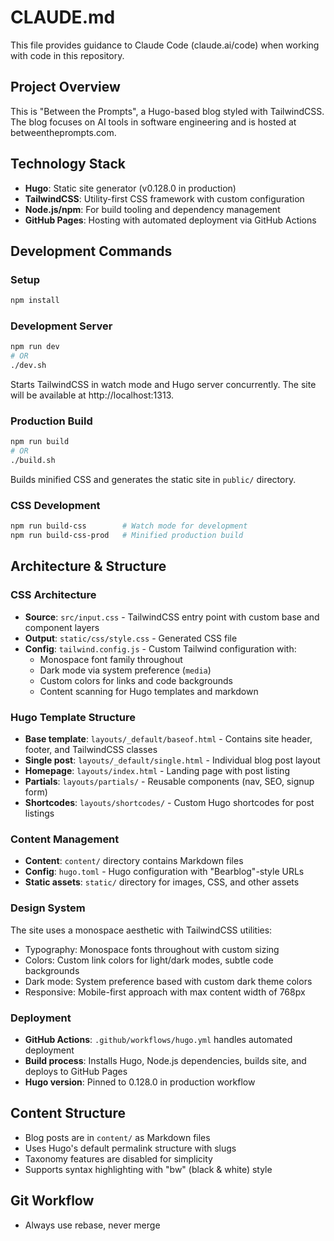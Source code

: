 # CLAUDE.md

This file provides guidance to Claude Code (claude.ai/code) when working with code in this repository.

## Project Overview

This is "Between the Prompts", a Hugo-based blog styled with TailwindCSS. The blog focuses on AI tools in software engineering and is hosted at betweentheprompts.com.

## Technology Stack

- **Hugo**: Static site generator (v0.128.0 in production)
- **TailwindCSS**: Utility-first CSS framework with custom configuration
- **Node.js/npm**: For build tooling and dependency management
- **GitHub Pages**: Hosting with automated deployment via GitHub Actions

## Development Commands

### Setup
```bash
npm install
```

### Development Server
```bash
npm run dev
# OR
./dev.sh
```
Starts TailwindCSS in watch mode and Hugo server concurrently. The site will be available at http://localhost:1313.

### Production Build
```bash
npm run build
# OR
./build.sh
```
Builds minified CSS and generates the static site in `public/` directory.

### CSS Development
```bash
npm run build-css        # Watch mode for development
npm run build-css-prod   # Minified production build
```

## Architecture & Structure

### CSS Architecture
- **Source**: `src/input.css` - TailwindCSS entry point with custom base and component layers
- **Output**: `static/css/style.css` - Generated CSS file
- **Config**: `tailwind.config.js` - Custom Tailwind configuration with:
  - Monospace font family throughout
  - Dark mode via system preference (`media`)
  - Custom colors for links and code backgrounds
  - Content scanning for Hugo templates and markdown

### Hugo Template Structure
- **Base template**: `layouts/_default/baseof.html` - Contains site header, footer, and TailwindCSS classes
- **Single post**: `layouts/_default/single.html` - Individual blog post layout  
- **Homepage**: `layouts/index.html` - Landing page with post listing
- **Partials**: `layouts/partials/` - Reusable components (nav, SEO, signup form)
- **Shortcodes**: `layouts/shortcodes/` - Custom Hugo shortcodes for post listings

### Content Management
- **Content**: `content/` directory contains Markdown files
- **Config**: `hugo.toml` - Hugo configuration with "Bearblog"-style URLs
- **Static assets**: `static/` directory for images, CSS, and other assets

### Design System
The site uses a monospace aesthetic with TailwindCSS utilities:
- Typography: Monospace fonts throughout with custom sizing
- Colors: Custom link colors for light/dark modes, subtle code backgrounds  
- Dark mode: System preference based with custom dark theme colors
- Responsive: Mobile-first approach with max content width of 768px

### Deployment
- **GitHub Actions**: `.github/workflows/hugo.yml` handles automated deployment
- **Build process**: Installs Hugo, Node.js dependencies, builds site, and deploys to GitHub Pages
- **Hugo version**: Pinned to 0.128.0 in production workflow

## Content Structure
- Blog posts are in `content/` as Markdown files
- Uses Hugo's default permalink structure with slugs
- Taxonomy features are disabled for simplicity
- Supports syntax highlighting with "bw" (black & white) style

## Git Workflow
- Always use rebase, never merge
